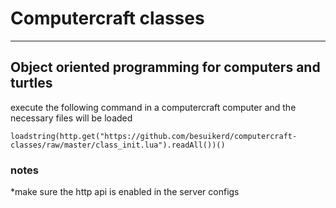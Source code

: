 # Computercraft classes
-----------------------------------------------------------
## Object oriented programming for computers and turtles ##

execute the following command in a computercraft computer and the necessary files will be loaded 

	loadstring(http.get("https://github.com/besuikerd/computercraft-classes/raw/master/class_init.lua").readAll())()

### notes
*make sure the http api is enabled in the server configs
